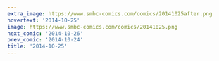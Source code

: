 ```yaml
---
extra_image: https://www.smbc-comics.com/comics/20141025after.png
hovertext: '2014-10-25'
image: https://www.smbc-comics.com/comics/20141025.png
next_comic: '2014-10-26'
prev_comic: '2014-10-24'
title: '2014-10-25'
---
```


